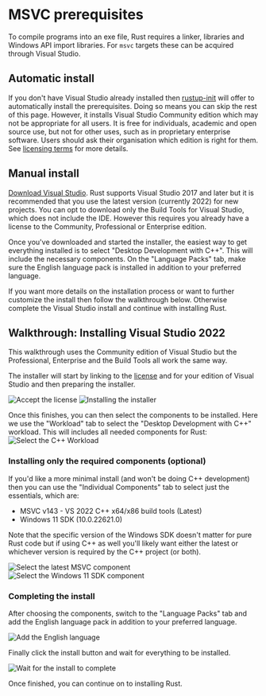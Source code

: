# MSVC prerequisites

To compile programs into an exe file, Rust requires a linker, libraries and Windows API import libraries.
For `msvc` targets these can be acquired through Visual Studio.

## Automatic install

If you don't have Visual Studio already installed then [rustup-init] will offer to automatically install the prerequisites.
Doing so means you can skip the rest of this page.
However, it installs Visual Studio Community edition which may not be appropriate for all users.
It is free for individuals, academic and open source use, but not for other uses, such as in proprietary enterprise software.
Users should ask their organisation which edition is right for them.
See [licensing terms][vs licences] for more details.

## Manual install

[Download Visual Studio][vs downloads].
Rust supports Visual Studio 2017 and later but it is recommended that you use the latest version (currently 2022) for new projects.
You can opt to download only the Build Tools for Visual Studio, which does not include the IDE.
However this requires you already have a license to the Community, Professional or Enterprise edition.

Once you've downloaded and started the installer, the easiest way to get everything installed is to select "Desktop Development with C++".
This will include the necessary components.
On the "Language Packs" tab, make sure the English language pack is installed in addition to your preferred language.

If you want more details on the installation process or want to further customize the install then follow the walkthrough below.
Otherwise complete the Visual Studio install and continue with installing Rust.

## Walkthrough: Installing Visual Studio 2022

This walkthrough uses the Community edition of Visual Studio but the Professional, Enterprise and the Build Tools all work the same way.

The installer will start by linking to the [license][vs licences] and for your edition of Visual Studio and then preparing the installer.

![Accept the license](images/step1.png)
![Installing the installer](images/step2.png)

Once this finishes, you can then select the components to be installed.
Here we use the "Workload" tab to select the "Desktop Development with C++" workload.
This will includes all needed components for Rust:
![Select the C++ Workload](images/step3.png)

### Installing only the required components (optional)

If you'd like a more minimal install (and won't be doing C++ development) then you can use the "Individual Components" tab to select just the essentials, which are:

* MSVC v143 - VS 2022 C++ x64/x86 build tools (Latest)
* Windows 11 SDK (10.0.22621.0)

Note that the specific version of the Windows SDK doesn't matter for pure Rust code but if using C++ as well you'll likely want either the latest or whichever version is required by the C++ project (or both).

![Select the latest MSVC component](images/component-msvc.png)
![Select the Windows 11 SDK component](images/component-sdk.png)

### Completing the install

After choosing the components, switch to the "Language Packs" tab and add the English language pack in addition to your preferred language.

![Add the English language](images/step4.png)

Finally click the install button and wait for everything to be installed.

![Wait for the install to complete](images/step5.png)

Once finished, you can continue on to installing Rust.

[rustup-init]: https://rustup.rs
[vs downloads]: https://visualstudio.microsoft.com/downloads/
[vs licences]: https://visualstudio.microsoft.com/license-terms/

